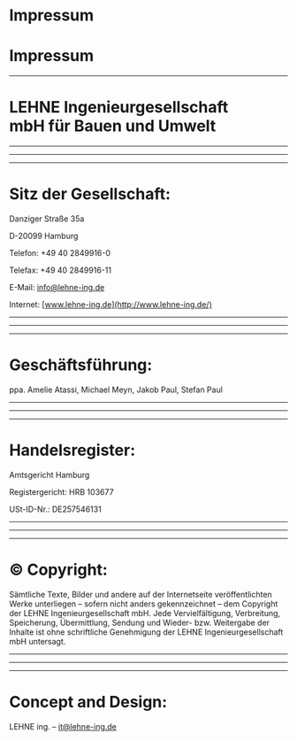 # Impressum

# Impressum

---

# LEHNE Ingenieurgesellschaft mbH für Bauen und Umwelt

---

---

---

# Sitz der Gesellschaft:

Danziger Straße 35a

D-20099 Hamburg

Telefon: +49 40 2849916-0

Telefax: +49 40 2849916-11

E-Mail: [info@lehne-ing.de](mailto:info@lehne-ing.de)

Internet: [www.lehne-ing.de](http://www.lehne-ing.de/)

---

---

---

# Geschäftsführung:

ppa. Amelie Atassi, Michael Meyn, Jakob Paul, Stefan Paul

---

---

---

# Handelsregister:

Amtsgericht Hamburg

Registergericht: HRB 103677

USt-ID-Nr.: DE257546131

---

---

---

# © Copyright:

Sämtliche
 Texte, Bilder und andere auf der Internetseite veröffentlichten Werke 
unterliegen – sofern nicht anders gekennzeichnet – dem Copyright der 
LEHNE Ingenieurgesellschaft mbH. Jede Vervielfältigung, Verbreitung, 
Speicherung, Übermittlung, Sendung und Wieder- bzw. Weitergabe der 
Inhalte ist ohne schriftliche Genehmigung der LEHNE 
Ingenieurgesellschaft mbH untersagt.

---

---

---

# Concept and Design:

LEHNE ing. – [it@lehne-ing.de](mailto:it@lehne-ing.de)
